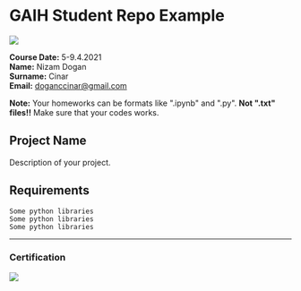 # GAIH Student Repo Example
![](img/newlogo.png)

**Course Date:** 5-9.4.2021  
**Name:** Nizam Dogan  
**Surname:** Cinar  
**Email:** doganccinar@gmail.com  

**Note:** Your homeworks can be formats like ".ipynb" and ".py". **Not ".txt" files!!** Make sure that your codes works.  

## Project Name
Description of your project.

## Requirements
```
Some python libraries
Some python libraries
Some python libraries
```
---

### Certification
![](img/TopLearnerCertificate.png)

